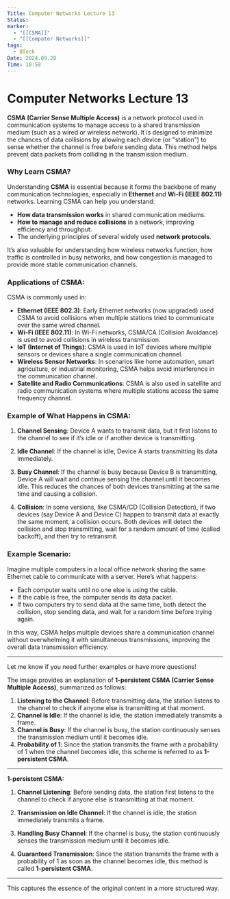 ```yaml
---
Title: Computer Networks Lecture 13
Status: 
marker:
  - "[[CSMA]]"
  - "[[Computer Networks]]"
tags:
  - BTech
Date: 2024.09.28
Time: 10:58
---
```

# Computer Networks Lecture 13

**CSMA (Carrier Sense Multiple Access)** is a network protocol used in communication systems to manage access to a shared transmission medium (such as a wired or wireless network). It is designed to minimize the chances of data collisions by allowing each device (or "station") to sense whether the channel is free before sending data. This method helps prevent data packets from colliding in the transmission medium.

### Why Learn CSMA?

Understanding **CSMA** is essential because it forms the backbone of many communication technologies, especially in **Ethernet** and **Wi-Fi (IEEE 802.11)** networks. Learning CSMA can help you understand:
- **How data transmission works** in shared communication mediums.
- **How to manage and reduce collisions** in a network, improving efficiency and throughput.
- The underlying principles of several widely used **network protocols**.

It’s also valuable for understanding how wireless networks function, how traffic is controlled in busy networks, and how congestion is managed to provide more stable communication channels.

### Applications of CSMA:

CSMA is commonly used in:
- **Ethernet (IEEE 802.3)**: Early Ethernet networks (now upgraded) used CSMA to avoid collisions when multiple stations tried to communicate over the same wired channel.
- **Wi-Fi (IEEE 802.11)**: In Wi-Fi networks, CSMA/CA (Collision Avoidance) is used to avoid collisions in wireless transmission.
- **IoT (Internet of Things)**: CSMA is used in IoT devices where multiple sensors or devices share a single communication channel.
- **Wireless Sensor Networks**: In scenarios like home automation, smart agriculture, or industrial monitoring, CSMA helps avoid interference in the communication channel.
- **Satellite and Radio Communications**: CSMA is also used in satellite and radio communication systems where multiple stations access the same frequency channel.

### Example of What Happens in CSMA:

1. **Channel Sensing**: Device A wants to transmit data, but it first listens to the channel to see if it’s idle or if another device is transmitting.
   
2. **Idle Channel**: If the channel is idle, Device A starts transmitting its data immediately.

3. **Busy Channel**: If the channel is busy because Device B is transmitting, Device A will wait and continue sensing the channel until it becomes idle. This reduces the chances of both devices transmitting at the same time and causing a collision.

4. **Collision**: In some versions, like CSMA/CD (Collision Detection), if two devices (say Device A and Device C) happen to transmit data at exactly the same moment, a collision occurs. Both devices will detect the collision and stop transmitting, wait for a random amount of time (called backoff), and then try to retransmit.

### Example Scenario:

Imagine multiple computers in a local office network sharing the same Ethernet cable to communicate with a server. Here’s what happens:
- Each computer waits until no one else is using the cable.
- If the cable is free, the computer sends its data packet.
- If two computers try to send data at the same time, both detect the collision, stop sending data, and wait for a random time before trying again.

In this way, CSMA helps multiple devices share a communication channel without overwhelming it with simultaneous transmissions, improving the overall data transmission efficiency.

---

Let me know if you need further examples or have more questions!

The image provides an explanation of **1-persistent CSMA (Carrier Sense Multiple Access)**, summarized as follows:

1. **Listening to the Channel**: Before transmitting data, the station listens to the channel to check if anyone else is transmitting at that moment.
2. **Channel is Idle**: If the channel is idle, the station immediately transmits a frame.
3. **Channel is Busy**: If the channel is busy, the station continuously senses the transmission medium until it becomes idle.
4. **Probability of 1**: Since the station transmits the frame with a probability of 1 when the channel becomes idle, this scheme is referred to as **1-persistent CSMA**.
---

**1-persistent CSMA:**

1) **Channel Listening**: Before sending data, the station first listens to the channel to check if anyone else is transmitting at that moment.

2) **Transmission on Idle Channel**: If the channel is idle, the station immediately transmits a frame.

3) **Handling Busy Channel**: If the channel is busy, the station continuously senses the transmission medium until it becomes idle.

4) **Guaranteed Transmission**: Since the station transmits the frame with a probability of 1 as soon as the channel becomes idle, this method is called **1-persistent CSMA**.

---
This captures the essence of the original content in a more structured way.

